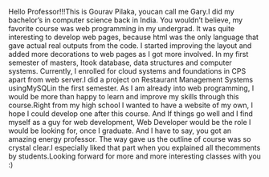 Hello Professor!!!This is Gourav Pilaka, youcan call me Gary.I  did  my  bachelor’s  in  computer science  back  in  India. You wouldn’t believe, my favorite course  was  web  programming  in  my  undergrad. It  was quite interesting to develop web pages, because html was the only language that gave actual real outputs from the code.  I  started  improving  the  layout  and  added  more decorations  to  web  pages  as  I got  more  involved. In  my first semester of masters, Itook database, data structures and  computer  systems.  Currently,  I  enrolled  for  cloud systems and foundations in CPS apart from web server.I did a project on Restaurant Management Systems usingMySQLin the first semester. As I am already into web programming, I would be more than  happy  to  learn  and  improve  my  skills  through  this 
course.Right  from  my  high  school  I  wanted  to  have  a website of my own, I hope I could develop one after this course. And If things go well and I find myself as a guy for web  development,  Web  Developer  would  be  the  role  I would be looking for, once I graduate. And  I  have  to  say,  you  got  an  amazing energy  professor. The way gave us the outline of course was so crystal clear.I  especially  liked  that  part  when  you  explained  all  thecomments by students.Looking  forward  for  more  and  more  interesting  classes with you :)
